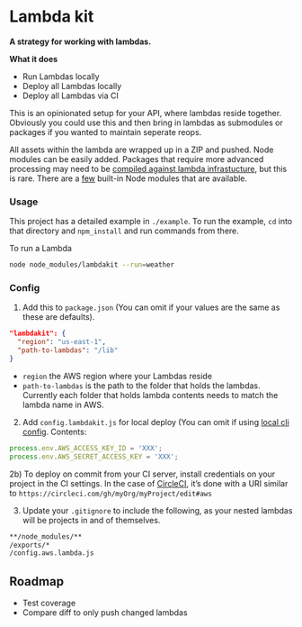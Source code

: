 # Lambda kit

**A strategy for working with lambdas.**

**What it does**

- Run Lambdas locally
- Deploy all Lambdas locally
- Deploy all Lambdas via CI

This is an opinionated setup for your API, where lambdas reside together. Obviously you could use this and then bring in lambdas as submodules or packages if you wanted to maintain seperate reops.

All assets within the lambda are wrapped up in a ZIP and pushed. Node modules can be easily added. Packages that require more advanced processing may need to be [compiled against lambda infrastucture](https://aws.amazon.com/blogs/compute/nodejs-packages-in-lambda/), but this is rare. There are a [few](https://medium.com/@kirkstrobeck/aws-lambda-node-modules-176f89471364) built-in Node modules that are available.

### Usage

This project has a detailed example in `./example`. To run the example, `cd` into that directory and `npm_install` and run commands from there.

To run a Lambda

```bash
node node_modules/lambdakit --run=weather
```

### Config

1) Add this to `package.json` (You can omit if your values are the same as these are defaults).

```json
"lambdakit": {
  "region": "us-east-1",
  "path-to-lambdas": "/lib"
}
```

- `region` the AWS region where your Lambdas reside
- `path-to-lambdas` is the path to the folder that holds the lambdas. Currently each folder that holds lambda contents needs to match the lambda name in AWS.

2) Add `config.lambdakit.js` for local deploy (You can omit if using [local cli config](http://docs.aws.amazon.com/cli/latest/userguide/cli-chap-getting-started.html#cli-quick-configuration). Contents:

```js
process.env.AWS_ACCESS_KEY_ID = 'XXX';
process.env.AWS_SECRET_ACCESS_KEY = 'XXX';
```

2b) To deploy on commit from your CI server, install credentials on your project in the CI settings. In the case of [CircleCI](https://circleci.com), it’s done with a URI similar to `https://circleci.com/gh/myOrg/myProject/edit#aws`

3) Update your `.gitignore` to include the following, as your nested lambdas will be projects in and of themselves.

```bash
**/node_modules/**
/exports/*
/config.aws.lambda.js
```

## Roadmap

- Test coverage
- Compare diff to only push changed lambdas

